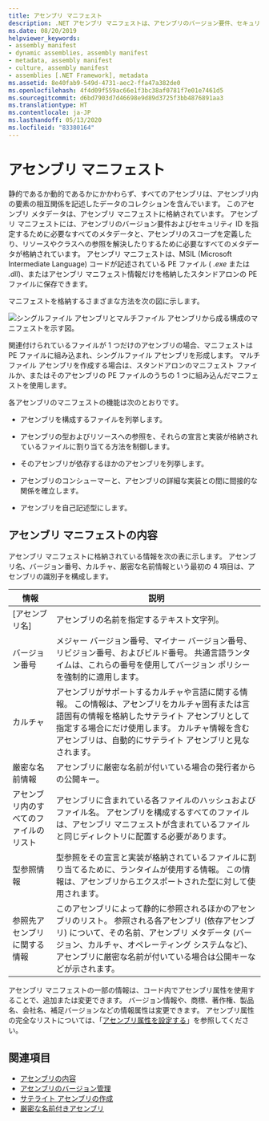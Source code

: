 ```yaml
---
title: アセンブリ マニフェスト
description: .NET アセンブリ マニフェストは、アセンブリのバージョン要件、セキュリティ ID、アセンブリのスコープ、および参照を解決するための情報を指定します。
ms.date: 08/20/2019
helpviewer_keywords:
- assembly manifest
- dynamic assemblies, assembly manifest
- metadata, assembly manifest
- culture, assembly manifest
- assemblies [.NET Framework], metadata
ms.assetid: 8e40fab9-549d-4731-aec2-ffa47a382de0
ms.openlocfilehash: 4f4d09f559ac66e1f3bc38af0781f7e01e7461d5
ms.sourcegitcommit: d6bd7903d7d46698e9d89d3725f3bb4876891aa3
ms.translationtype: HT
ms.contentlocale: ja-JP
ms.lasthandoff: 05/13/2020
ms.locfileid: "83380164"
---
```

# <a name="assembly-manifest"></a>アセンブリ マニフェスト
静的であるか動的であるかにかかわらず、すべてのアセンブリは、アセンブリ内の要素の相互関係を記述したデータのコレクションを含んでいます。 このアセンブリ メタデータは、アセンブリ マニフェストに格納されています。 アセンブリ マニフェストには、アセンブリのバージョン要件およびセキュリティ ID を指定するために必要なすべてのメタデータと、アセンブリのスコープを定義したり、リソースやクラスへの参照を解決したりするために必要なすべてのメタデータが格納されています。 アセンブリ マニフェストは、MSIL (Microsoft Intermediate Language) コードが記述されている PE ファイル ( *.exe* または *.dll*)、またはアセンブリ マニフェスト情報だけを格納したスタンドアロンの PE ファイルに保存できます。  
  
 マニフェストを格納するさまざまな方法を次の図に示します。  
  
 ![シングルファイル アセンブリとマルチファイル アセンブリから成る構成のマニフェストを示す図。](./media/manifest/assembly-types-diagram.gif)  
  
 関連付けられているファイルが 1 つだけのアセンブリの場合、マニフェストは PE ファイルに組み込まれ、シングルファイル アセンブリを形成します。 マルチファイル アセンブリを作成する場合は、スタンドアロンのマニフェスト ファイルか、またはそのアセンブリの PE ファイルのうちの 1 つに組み込んだマニフェストを使用します。  
  
 各アセンブリのマニフェストの機能は次のとおりです。  
  
- アセンブリを構成するファイルを列挙します。  
  
- アセンブリの型およびリソースへの参照を、それらの宣言と実装が格納されているファイルに割り当てる方法を制御します。  
  
- そのアセンブリが依存するほかのアセンブリを列挙します。  
  
- アセンブリのコンシューマーと、アセンブリの詳細な実装との間に間接的な関係を確立します。  
  
- アセンブリを自己記述型にします。  
  
## <a name="assembly-manifest-contents"></a>アセンブリ マニフェストの内容  
 アセンブリ マニフェストに格納されている情報を次の表に示します。 アセンブリ名、バージョン番号、カルチャ、厳密な名前情報という最初の 4 項目は、アセンブリの識別子を構成します。  
  
|情報|説明|  
|-----------------|-----------------|  
|[アセンブリ名]|アセンブリの名前を指定するテキスト文字列。|  
|バージョン番号|メジャー バージョン番号、マイナー バージョン番号、リビジョン番号、およびビルド番号。 共通言語ランタイムは、これらの番号を使用してバージョン ポリシーを強制的に適用します。|  
|カルチャ|アセンブリがサポートするカルチャや言語に関する情報。 この情報は、アセンブリをカルチャ固有または言語固有の情報を格納したサテライト アセンブリとして指定する場合にだけ使用します。 カルチャ情報を含むアセンブリは、自動的にサテライト アセンブリと見なされます。|  
|厳密な名前情報|アセンブリに厳密な名前が付いている場合の発行者からの公開キー。|  
|アセンブリ内のすべてのファイルのリスト|アセンブリに含まれている各ファイルのハッシュおよびファイル名。 アセンブリを構成するすべてのファイルは、アセンブリ マニフェストが含まれているファイルと同じディレクトリに配置する必要があります。|  
|型参照情報|型参照をその宣言と実装が格納されているファイルに割り当てるために、ランタイムが使用する情報。 この情報は、アセンブリからエクスポートされた型に対して使用されます。|  
|参照先アセンブリに関する情報|このアセンブリによって静的に参照されるほかのアセンブリのリスト。 参照される各アセンブリ (依存アセンブリ) について、その名前、アセンブリ メタデータ (バージョン、カルチャ、オペレーティング システムなど)、アセンブリに厳密な名前が付いている場合は公開キーなどが示されます。|  
  
 アセンブリ マニフェストの一部の情報は、コード内でアセンブリ属性を使用することで、追加または変更できます。 バージョン情報や、商標、著作権、製品名、会社名、補足バージョンなどの情報属性は変更できます。 アセンブリ属性の完全なリストについては、「[アセンブリ属性を設定する](set-attributes.md)」を参照してください。  
  
## <a name="see-also"></a>関連項目

- [アセンブリの内容](contents.md)
- [アセンブリのバージョン管理](versioning.md)
- [サテライト アセンブリの作成](../../framework/resources/creating-satellite-assemblies-for-desktop-apps.md)
- [厳密な名前付きアセンブリ](strong-named.md)

